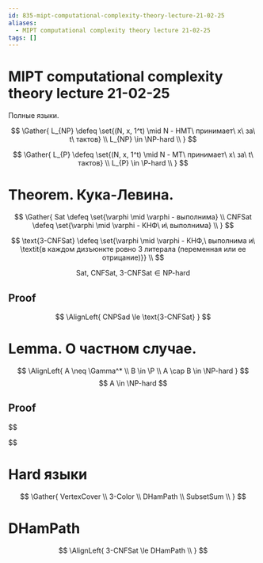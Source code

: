 ```yaml
---
id: 835-mipt-computational-complexity-theory-lecture-21-02-25
aliases:
  - MIPT computational complexity theory lecture 21-02-25
tags: []
---
```


# MIPT computational complexity theory lecture 21-02-25

Полные языки.

$$
\Gather{
L_{NP} \defeq \set{(N, x, 1^t) \mid N - НМТ\ принимает\ x\ за\ t\ тактов} \\
L_{NP} \in \NP-hard \\
}
$$

$$
\Gather{
L_{P} \defeq \set{(N, x, 1^t) \mid N - МТ\ принимает\ x\ за\ t\ тактов} \\
L_{P} \in \P-hard \\
}
$$

# Theorem. Кука-Левина.

$$
\Gather{
Sat \defeq \set{\varphi \mid \varphi - выполнима} \\
CNFSat \defeq \set{\varphi \mid \varphi - КНФ\ и\ выполнима} \\
}
$$

$$
\text{3-CNFSat} \defeq \set{\varphi \mid \varphi - КНФ,\ выполнима и\
\textit{в каждом дизъюнкте ровно 3 литерала (переменная или ее отрицание)}} \\
$$

$$
\text{Sat,\ CNFSat,\ 3-CNFSat} \in \text{NP-hard}
$$

## Proof

$$
\AlignLeft{
CNPSad \le \text{3-CNFSat}
}
$$

# Lemma. О частном случае.
$$
\AlignLeft{
A \neq \Gamma^* \\
B \in \P \\
A \cap B \in \NP-hard
}
$$
$$
A \in \NP-hard
$$
## Proof
$$

$$

# Hard языки
$$
\Gather{
VertexCover \\
3-Color \\
DHamPath \\
SubsetSum \\
}
$$

# DHamPath
$$
\AlignLeft{
3-CNFSat \le DHamPath \\
}
$$
